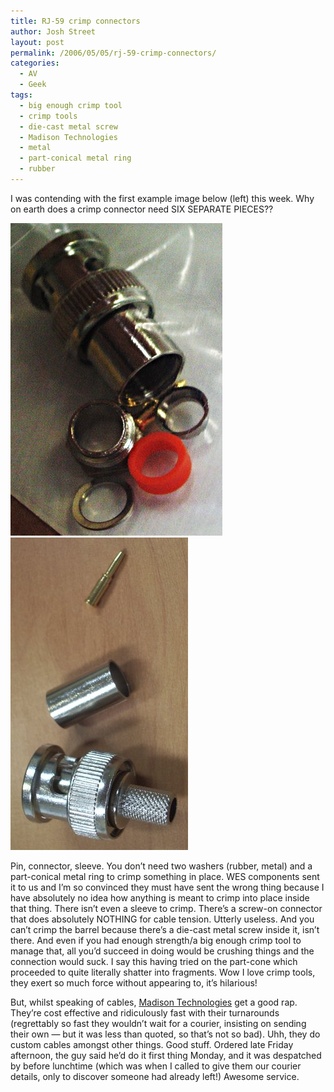 ```yaml
---
title: RJ-59 crimp connectors
author: Josh Street
layout: post
permalink: /2006/05/05/rj-59-crimp-connectors/
categories:
  - AV
  - Geek
tags:
  - big enough crimp tool
  - crimp tools
  - die-cast metal screw
  - Madison Technologies
  - metal
  - part-conical metal ring
  - rubber
---
```

I was contending with the first example image below (left) this week. Why on earth does a crimp connector need SIX SEPARATE PIECES??

![Retarded RJ59 crimp connector][1] ![Good RJ59 crimp connector][2]

Pin, connector, sleeve. You don&#8217;t need two washers (rubber, metal) and a part-conical metal ring to crimp something in place. WES components sent it to us and I&#8217;m so convinced they must have sent the wrong thing because I have absolutely no idea how anything is meant to crimp into place inside that thing. There isn&#8217;t even a sleeve to crimp. There&#8217;s a screw-on connector that does absolutely NOTHING for cable tension. Utterly useless. And you can&#8217;t crimp the barrel because there&#8217;s a die-cast metal screw inside it, isn&#8217;t there. And even if you had enough strength/a big enough crimp tool to manage that, all you&#8217;d succeed in doing would be crushing things and the connection would suck. I say this having tried on the part-cone which proceeded to quite literally shatter into fragments. Wow I love crimp tools, they exert so much force without appearing to, it&#8217;s hilarious!

But, whilst speaking of cables, [Madison Technologies][3] get a good rap. They&#8217;re cost effective and ridiculously fast with their turnarounds (regrettably so fast they wouldn&#8217;t wait for a courier, insisting on sending their own &#8212; but it was less than quoted, so that&#8217;s not so bad). Uhh, they do custom cables amongst other things. Good stuff. Ordered late Friday afternoon, the guy said he&#8217;d do it first thing Monday, and it was despatched by before lunchtime (which was when I called to give them our courier details, only to discover someone had already left!) Awesome service.

 [1]: /blog/wp-content/2006/05/retarded-rj59.jpg
 [2]: /blog/wp-content/2006/05/useful-rj59.jpg
 [3]: http://www.madisontech.com.au/